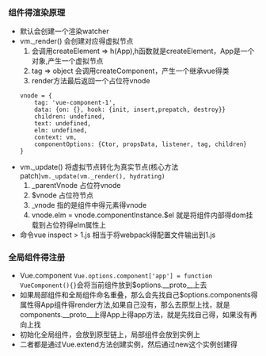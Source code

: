 ### 组件得渲染原理
- 默认会创建一个渲染watcher
- vm._render() 会创建对应得虚拟节点
    1. 会调用createElement => h(App),h函数就是createElement，App是一个对象,产生一个虚拟节点
    2. tag => object 会调用createComponent，产生一个继承vue得类
    3. render方法最后返回一个占位符vnode
    ```
    vnode = {
        tag: 'vue-component-1',
        data: {on: {}, hook: {init, insert,prepatch, destroy}}
        children: undefined,
        text: undefined,
        elm: undefined,
        context: vm,
        componentOptions: {Ctor, propsData, listener, tag, children}
    }
    ```
- vm._update() 将虚拟节点转化为真实节点(核心方法patch)`vm._update(vm._render(), hydrating)`
    1. _parentVnode 占位符vnode
    2. $vnode 占位符节点
    3. _vnode 指的是组件中得元素得vnode 
    4. vnode.elm = vnode.componentInstance.$el 就是将组件内部得dom挂载到占位符得elm属性上
- 命令vue inspect > 1.js 相当于将webpack得配置文件输出到1.js

### 全局组件得注册
- Vue.component `Vue.options.component['app'] = function VueComponent(){}`会将当前组件放到$options.__proto__上去
- 如果局部组件和全局组件命名重叠，那么会先找自己$options.components得属性得App组件得render方法,如果自己没有，那么去原型上找，就是components.__proto__上得App上得app方法，就是先找自己得，如果没有再向上找
- 初始化全局组件，会放到原型链上，局部组件会放到实例上
- 二者都是通过Vue.extend方法创建实例，然后通过new这个实例创建得